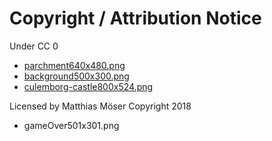 # Copyright / Attribution Notice

Under CC 0

- [parchment640x480.png](https://opengameart.org/content/old-parchment-paper)
- [background500x300.png](https://www.kisscc0.com/clipart/middle-ages-watercolor-painting-castle-castle-vree-3zn99d/)
- [culemborg-castle800x524.png](https://www.kisscc0.com/clipart/middle-ages-watercolor-painting-castle-historic-si-insnvi/)

Licensed by Matthias Möser Copyright 2018

- gameOver501x301.png

